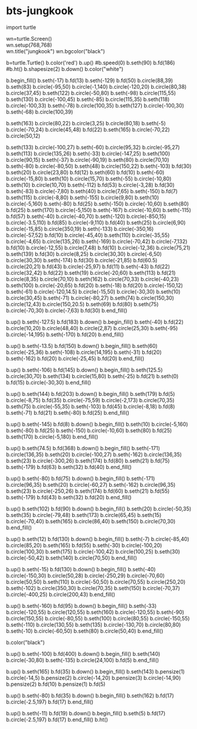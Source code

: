 # bts-jungkook
import turtle

wn=turtle.Screen()         
wn.setup(768,768)        
wn.title("jungkook")
wn.bgcolor("black")

b=turtle.Turtle()
b.color('red')
b.up()
#b.speed(0)
b.seth(90)
b.fd(186)
#b.ht()
b.shapesize(2)
b.down()
b.color("white")


b.begin_fill()
b.seth(-17)
b.fd(13)
b.seth(-129)
b.fd(50)
b.circle(88,39)
b.seth(83)
b.circle(-95,50)
b.circle(-1,140)
b.circle(-120,20)
b.circle(80,38)
b.circle(37,45)
b.seth(122)
b.circle(-50,80)
b.seth(-98)
b.circle(115,55)
b.seth(130)
b.circle(-100,45)
b.seth(-85)
b.circle(115,35)
b.seth(118)
b.circle(-100,33)
b.seth(-78)
b.circle(100,35)
b.seth(127)
b.circle(-100,30)
b.seth(-68)
b.circle(100,39)

b.seth(163)
b.circle(80,22)
b.circle(3,25)
b.circle(80,18)
b.seth(-5)
b.circle(-70,24)
b.circle(45,48)
b.fd(22)
b.seth(165)
b.circle(-70,22)
b.circle(50,12)

b.seth(133)
b.circle(-100,27)
b.seth(-60)
b.circle(95,32)
b.circle(-95,27)
b.seth(113)
b.circle(135,26)
b.seth(-33)
b.circle(-147,25)
b.seth(100)
b.circle(90,15)
b.seth(-37)
b.circle(-90,19)
b.seth(80)
b.circle(70,10)
b.seth(-80)
b.circle(-80,50)
b.seth(48)
b.circle(150,22)
b.seth(-103)
b.fd(30)
b.seth(20)
b.circle(23,80)
b.fd(12)
b.seth(60)
b.fd(10)
b.seth(-60)
b.circle(-15,80)
b.seth(10)
b.circle(15,70)
b.seth(-55)
b.circle(-10,80)
b.seth(10)
b.circle(10,70)
b.seth(-112)
b.fd(53)
b.circle(-3,28)
b.fd(30)
b.seth(-83)
b.circle(-7,80)
b.seth(40)
b.circle(7,65)
b.seth(-150)
b.fd(7)
b.seth(115)
b.circle(-8,80)
b.seth(-155)
b.circle(9,80)
b.seth(10)
b.circle(-5,160)
b.seth(-80)
b.fd(25)
b.seth(-150)
b.circle(-10,60)
b.seth(80)
b.fd(25)
b.seth(170)
b.circle(-5,150)
b.seth(-167)
b.circle(-10,60)
b.seth(-115)
b.fd(57)
b.seth(-40)
b.circle(-40,70)
b.seth(-120)
b.circle(-850,15)
b.circle(-3.5,110)
b.fd(85)
b.circle(-9,110)
b.fd(40)
b.seth(25)
b.circle(6,90)
b.circle(-15,85)
b.circle(350,19)
b.seth(-133)
b.circle(-350,16)
b.circle(-57,52)
b.fd(10)
b.circle(-45,40)
b.seth(110)
b.circle(-35,55)
b.circle(-4,65)
b.circle(135,26)
b.seth(-169)
b.circle(-70,42)
b.circle(-7,132)
b.fd(10)
b.circle(-12,55)
b.circle(7,48)
b.fd(10)
b.circle(-12,36)
b.circle(75,21)
b.seth(139)
b.fd(30)
b.circle(8,25)
b.circle(30,30)
b.circle(-6,50)
b.circle(30,30)
b.seth(-174)
b.fd(30)
b.circle(-21,85)
b.fd(60.5)
b.circle(20,21)
b.fd(43)
b.circle(-25,97)
b.fd(11)
b.seth(-43)
b.fd(22)
b.circle(32,42)
b.fd(22)
b.seth(19)
b.circle(-20,60)
b.seth(113)
b.fd(21)
b.circle(8,35)
b.circle(70,10)
b.seth(162)
b.circle(70,33)
b.circle(-40,23)
b.seth(100)
b.circle(-20,65)
b.fd(20)
b.seth(-18)
b.fd(20)
b.circle(-150,12)
b.seth(-61)
b.circle(-120,14.5)
b.circle(-15,50)
b.circle(-30,30)
b.seth(10)
b.circle(30,45)
b.seth(-71)
b.circle(-80,27)
b.seth(74)
b.circle(150,30)
b.circle(12,43)
b.circle(150,20.5)
b.seth(69)
b.fd(80)
b.seth(75)
b.circle(-70,30)
b.circle(-7,63)
b.fd(30)
b.end_fill()

b.up()
b.seth(-127.5)
b.fd(183)
b.down()
b.begin_fill()
b.seth(-40)
b.fd(22)
b.circle(10,20)
b.circle(48,40)
b.circle(2,87)
b.circle(25,30)
b.seth(-95)
b.circle(-14,195)
b.seth(-170)
b.fd(20)
b.end_fill()

b.up()
b.seth(-13.5)
b.fd(150)
b.down()
b.begin_fill()
b.seth(60)
b.circle(-25,36)
b.seth(-108)
b.circle(14,195)
b.seth(-31)
b.fd(20)
b.seth(-162)
b.fd(20)
b.circle(-25,45)
b.fd(20)
b.end_fill()

b.up()
b.seth(-106)
b.fd(145)
b.down()
b.begin_fill()
b.seth(125.5)
b.circle(30,70)
b.seth(134)
b.circle(15,80)
b.seth(-25)
b.fd(21)
b.seth(0)
b.fd(15)
b.circle(-30,30)
b.end_fill()


b.up()
b.seth(144)
b.fd(203)
b.down()
b.begin_fill()
b.seth(179)
b.fd(5)
b.circle(-8,75)
b.fd(35)
b.circle(-75,59)
b.circle(-2,173)
b.circle(70,35)
b.seth(75)
b.circle(-55,35)
b.seth(-103)
b.fd(45)
b.circle(-8,18)
b.fd(8)
b.seth(-71)
b.fd(21)
b.seth(-80)
b.fd(25)
b.end_fill()

b.up()
b.seth(-145)
b.fd(8)
b.down()
b.begin_fill()
b.seth(10)
b.circle(-5,160)
b.seth(-80)
b.fd(25)
b.seth(-150)
b.circle(-10,60)
b.seth(80)
b.fd(25)
b.seth(170)
b.circle(-5,180)
b.end_fill()


b.up()
b.seth(74.5)
b.fd(368)
b.down()
b.begin_fill()
b.seth(-171)
b.circle(136,35)
b.seth(20)
b.circle(-100,27)
b.seth(-162)
b.circle(136,35)
b.seth(23)
b.circle(-300,26)
b.seth(174)
b.fd(80)
b.seth(21)
b.fd(75)
b.seth(-179)
b.fd(63)
b.seth(32)
b.fd(40)
b.end_fill()

b.up()
b.seth(-80)
b.fd(75)
b.down()
b.begin_fill()
b.seth(-171)
b.circle(96,35)
b.seth(20)
b.circle(-60,27)
b.seth(-162)
b.circle(96,35)
b.seth(23)
b.circle(-250,26)
b.seth(174)
b.fd(60)
b.seth(21)
b.fd(55)
b.seth(-179)
b.fd(43)
b.seth(32)
b.fd(20)
b.end_fill()

b.up()
b.seth(102)
b.fd(90)
b.down()
b.begin_fill()
b.seth(20)
b.circle(-50,35)
b.seth(35)
b.circle(-79,48)
b.seth(173)
b.circle(65,45)
b.seth(15)
b.circle(-70,40)
b.seth(165)
b.circle(86,40)
b.seth(150)
b.circle(70,30)
b.end_fill()

b.up()
b.seth(12)
b.fd(130)
b.down()
b.begin_fill()
b.seth(-7)
b.circle(-85,40)
b.circle(85,20)
b.seth(165)
b.fd(55)
b.seth(-30)
b.circle(-100,20)
b.circle(100,30)
b.seth(175)
b.circle(-100,42)
b.circle(100,25)
b.seth(30)
b.circle(-50,42)
b.seth(140)
b.circle(70,50)
b.end_fill()



b.up()
b.seth(-15)
b.fd(130)
b.down()
b.begin_fill()
b.seth(-40)
b.circle(-150,30)
b.circle(50,28)
b.circle(-250,29)
b.circle(-70,60)
b.circle(50,50)
b.seth(110)
b.circle(-50,50)
b.circle(70,55)
b.circle(250,20)
b.seth(-102)
b.circle(350,30)
b.circle(70,35)
b.seth(150)
b.circle(-70,37)
b.circle(-400,25)
b.circle(200,43)
b.end_fill()


b.up()
b.seth(-160)
b.fd(95)
b.down()
b.begin_fill()
b.seth(-33)
b.circle(-120,55)
b.circle(120,55)
b.seth(160)
b.circle(-120,55)
b.seth(-90)
b.circle(150,55)
b.circle(-80,55)
b.seth(100)
b.circle(80,55)
b.circle(-150,55)
b.seth(-110)
b.circle(130,55)
b.seth(135)
b.circle(-130,70)
b.circle(80,80)
b.seth(-10)
b.circle(-60,50)
b.seth(80)
b.circle(50,40)
b.end_fill()

b.color("black")

b.up()
b.seth(-100)
b.fd(400)
b.down()
b.begin_fill()
b.seth(140)
b.circle(-30,80)
b.seth(-135)
b.circle(24,100)
b.fd(5)
b.end_fill()


b.up()
b.seth(165)
b.fd(35)
b.down()
b.begin_fill()
b.seth(143)
b.pensize(1)
b.circle(-14,5)
b.pensize(2)
b.circle(-14,20)
b.pensize(3)
b.circle(-14,90)
b.pensize(2)
b.fd(10)
b.pensize(1)
b.fd(5)



b.up()
b.seth(-80)
b.fd(35)
b.down()
b.begin_fill()
b.seth(162)
b.fd(17)
b.circle(-2.5,197)
b.fd(17)
b.end_fill()


b.up()
b.seth(-11)
b.fd(19)
b.down()
b.begin_fill()
b.seth(5)
b.fd(17)
b.circle(-2.5,197)
b.fd(17)
b.end_fill()
b.ht()

